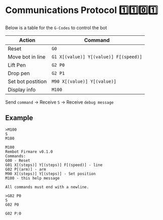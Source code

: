 # Communications Protocol :one::one::zero::one:

Below is a table for the `G-Codes` to control the bot

| Action | Command |
| --- | --- |
| Reset | `G0` |
| Move bot in line | `G1 X[(value)] Y[(value)] F[(speed)]` |
| Lift Pen | `G2 P0` |
| Drop pen | `G2 P1` |
| Set bot postition | `M90 X[(value)] Y[(value)]` |
| Display info | `M100` |

Send `command` -> Receive `S` -> Receive `debug message`

## Example
```
>M100
S
M100

M100
Rembot Firmare v0.1.0
Commands:
G00 - Reset
G01 X[(steps)] Y[(steps)] F[(speed)] - line
G02 P[(arm)] - arm
M90 X[(steps)] Y[(steps)] - Set position
M100 - this help message

All commands must end with a newline.

>G02 P0
S
G02 P0

G02 P:0
```
